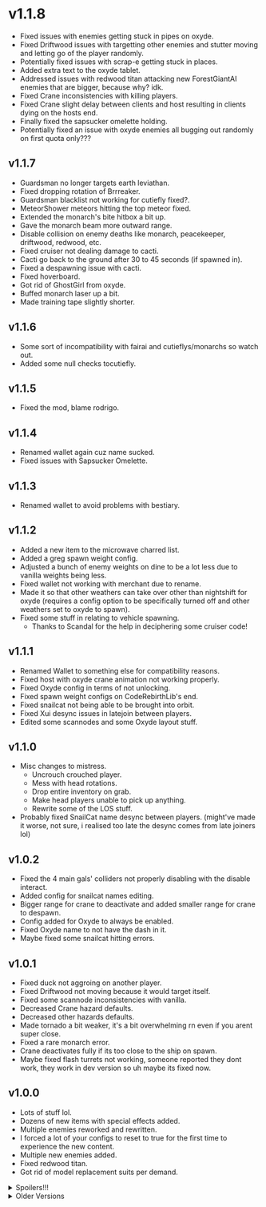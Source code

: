 # v1.1.8

- Fixed issues with enemies getting stuck in pipes on oxyde.
- Fixed Driftwood issues with targetting other enemies and stutter moving and letting go of the player randomly.
- Potentially fixed issues with scrap-e getting stuck in places.
- Added extra text to the oxyde tablet.
- Addressed issues with redwood titan attacking new ForestGiantAI enemies that are bigger, because why? idk.
- Fixed Crane inconsistencies with killing players.
- Fixed Crane slight delay between clients and host resulting in clients dying on the hosts end.
- Finally fixed the sapsucker omelette holding.
- Potentially fixed an issue with oxyde enemies all bugging out randomly on first quota only???

## v1.1.7

- Guardsman no longer targets earth leviathan.
- Fixed dropping rotation of Brrreaker.
- Guardsman blacklist not working for cutiefly fixed?.
- MeteorShower meteors hitting the top meteor fixed.
- Extended the monarch's bite hitbox a bit up.
- Gave the monarch beam more outward range.
- Disable collision on enemy deaths like monarch, peacekeeper, driftwood, redwood, etc.
- Fixed cruiser not dealing damage to cacti.
- Cacti go back to the ground after 30 to 45 seconds (if spawned in).
- Fixed a despawning issue with cacti.
- Fixed hoverboard.
- Got rid of GhostGirl from oxyde.
- Buffed monarch laser up a bit.
- Made training tape slightly shorter.

## v1.1.6

- Some sort of incompatibility with fairai and cutieflys/monarchs so watch out.
- Added some null checks tocutiefly.

## v1.1.5

- Fixed the mod, blame rodrigo.

## v1.1.4

- Renamed wallet again cuz name sucked.
- Fixed issues with Sapsucker Omelette.

## v1.1.3

- Renamed wallet to avoid problems with bestiary.

## v1.1.2

- Added a new item to the microwave charred list.
- Added a greg spawn weight config.
- Adjusted a bunch of enemy weights on dine to be a lot less due to vanilla weights being less.
- Fixed wallet not working with merchant due to rename.
- Made it so that other weathers can take over other than nightshift for oxyde (requires a config option to be specifically turned off and other weathers set to oxyde to spawn).
- Fixed some stuff in relating to vehicle spawning.
  - Thanks to Scandal for the help in deciphering some cruiser code!

## v1.1.1

- Renamed Wallet to something else for compatibility reasons.
- Fixed host with oxyde crane animation not working properly.
- Fixed Oxyde config in terms of not unlocking.
- Fixed spawn weight configs on CodeRebirthLib's end.
- Fixed snailcat not being able to be brought into orbit.
- Fixed Xui desync issues in latejoin between players.
- Edited some scannodes and some Oxyde layout stuff.

## v1.1.0

- Misc changes to mistress.
  - Uncrouch crouched player.
  - Mess with head rotations.
  - Drop entire inventory on grab.
  - Make head players unable to pick up anything.
  - Rewrite some of the LOS stuff.
- Probably fixed SnailCat name desync between players. (might've made it worse, not sure, i realised too late the desync comes from late joiners lol)

## v1.0.2

- Fixed the 4 main gals' colliders not properly disabling with the disable interact.
- Added config for snailcat names editing.
- Bigger range for crane to deactivate and added smaller range for crane to despawn.
- Config added for Oxyde to always be enabled.
- Fixed Oxyde name to not have the dash in it.
- Maybe fixed some snailcat hitting errors.

## v1.0.1

- Fixed duck not aggroing on another player.
- Fixed Driftwood not moving because it would target itself.
- Fixed some scannode inconsistencies with vanilla.
- Decreased Crane hazard defaults.
- Decreased other hazards defaults.
- Made tornado a bit weaker, it's a bit overwhelming rn even if you arent super close.
- Fixed a rare monarch error.
- Crane deactivates fully if its too close to the ship on spawn.
- Maybe fixed flash turrets not working, someone reported they dont work, they work in dev version so uh maybe its fixed now.

## v1.0.0

- Lots of stuff lol.
- Dozens of new items with special effects added.
- Multiple enemies reworked and rewritten.
- I forced a lot of your configs to reset to true for the first time to experience the new content.
- Multiple new enemies added.
- Fixed redwood titan.
- Got rid of model replacement suits per demand.

<details>
  <summary> Spoilers!!!</summary>

- Moons
  - Oxyde

- Enemies
  - Cactus Budling.
  - Guardsman.
  - Mistress.
  - Monarch.
  - Redid cutiefly.
  - Nancy.
  - Peacekeeper.
  - Rabbit Magician.
  - Snailcat redid.

- Items
  - Marrow Splitter.
  - Credit Pad 100 500 and 1000.
  - Fog Horn.
  - Guardsman Phone.
  - Infinikey.
  - Lifeform Analyser.
  - Mole Digger.
  - Nitroglycerin Crate.
  - Oxidizer.
  - Rail Slugger.
  - Remote Detonator.
  - Rocky.
  - Ship Upgrade Unlocker.
  - Timestop watch.
  - Walkie Yellie.
  - Reverted wallet to only be the held version.
  - Melanie's drawing.
  - 6 new meteorite crystals.
  - Talking head.
  - Haemoglobin Tablet.
  - Oxyde Tablet.
  - Mountaineer.
  - 32 Lore documents.
  - Ceasefire.
  - Swatter.
  - Tomahop.
  - Turbulence.
  - Xui and KingRigo plushies.

- Hazards
  - Autonomous Crane.
  - Gunslinger greg.
  - Merchant.
  - Naturally spawning cactus.
  - Oxyde's crashing ship.

- Weathers
  - NightShift (Oxyde Only)

- Store Unlockables.
  - Piggy bank.
  
- Misc
  - New lore accurate manor lord death animation/effect.

</details>

<details>
  <summary>Older Versions</summary>

## v0.15.3

- Disabled the broken extra weathers, had them added by accident.
- Also see that, this was a thing I did by accident that would crash your game, and fixing it took a couple hours because I have a lot to work with, and I'm also running on a fever right now, I'm not gonna say what mod, but I'm not just silently crashing your game randomly and not fixing it immediately.

## v0.15.2

- Another one, fix for seamine gal and shockwave gal bloowing up and causing errors.
- Manor Lord also reflects damage proportional to how much damage you deal to it (so you're dead if you shoot it while its in its reflect state).
- Extra checks in manor lord to make sure he doesnt bug out.

## v0.15.1

- Well this was bound to happen.
- Fixed bear trap spawning to stop... spawning on walls???

## v0.15.0

- Added BoomTrap
- Improved readme yet again.
- Optimised the following additions a bit.
  - Janitor.
  - ACUnit.
  - Biomes.
  - Hazards.
  - Seamine Gal.
  - Shockwave Gal.
  - Terminal Gal.
  - Explosions in CR.
  - Spawning of redwood titan and seed through CR weapons.
  - Anything that plays a sound a dog or other enemies can hears.
  - A lot more lol.
- Fixed cruiser gal carrying you causing you to be spun out of existence, that was fun.
- Separated Windy into 3 weathers, the last two arent available currently.
  - Tornado.
  - Hurricane.
  - Firestorm.
- Gave cruiser gal a new song.
- Optimised a lot of collision detection in a lot of things.
- This is gonna be the last update for a while before the 1.0.0 release which will contain more content than this mod currently has, look forward to it.

## v0.14.3

- Added poster boy to the top of the readme.
- He thinks he's doing a good job.
- He shall open the gates when you are ready.
- Prepare.

## v0.14.2

- Updated README, it SHOULD have everything currently in here plus a bit more...
- Gave CruiserGal collisions.
- She also wont run over players and send them under the map anymore, probably, lol.
- Added a small eject while you're riding cruiser gal.
- Manor Lord no longer damages the puppet via collisions.
- Puppet can now only take damage once every 1 second rather than 0.5 seconds.

## v0.14.1

- Reverted a crate attempt fix cuz my friend has a luck skill issue.
- Fixed cruiser gal sounds and client bugs.
- Fixed IndustrialFan error spam.

## v0.14.0

- Added the last gal, cruiser gal.

## v0.13.7

- You can now ride jimothy inside or outside safely without problems.
- Fixed lag-spike when a coderebirth enemy spawns.
- Fixed Janitor breaking randomly-atleast for clients and in cases where it wouldn't grab objects but did for host.
- Fixed Jimothy sounds.
- Fixed Jimothy holding items incompat with cullfactory.
- Fixed problem with jimothy holding IndustrialFans, probably?

## v0.13.6

- Made performance of jimothy a bit better, and gonna do similar stuff with other coderebirth things later.
- Fixed AirControlUnit not being able to fire, at all, lol.

## v0.13.5

- Made it so my weathers dont spawn on Galetry.

## v0.13.4

- Fixed aircontrolunit despawn fix, and removed some code so that would make orbiting a tiny bit faster.

## v0.13.3

- Bear trap despawn fix, i think anyway.

## v0.13.2

- smol Pathfinding hotfix.

## v0.13.1

- I do what mel says.

## v0.13.0

- Added second member of cleanup crew, jimothy the transporter.
- Damage fix for janitor when you hit him.
- Extra fix for dropping stuff infront of janitor while he's grabbing an item.
- Added cleaning drone gal.
- Improved pathfinding completely in all CodeRebirth entities, this makes them able to fluidly use all fire exits, entrances, anything they need to reach you no matter where you are, should preform better than usual too (added a dependency to help since it'd be too much to include it into coderebirth itself).
- Hazards despawn if they spawn on top of doors.
- New weight defaults for manor lord, redwood titan and janitor.
- Did some fixing with tesla shock.
- Redid the tornado visuals entirely.
- Rewrote a lot of the code for tornados and meteor shower, let me know if anything breaks.
- Removed a meh performance thingy when you leave a moon for the crates and biomes.
- Crates opened by terminal gal should be sync'd with everyone.
- Fixed abuse of puppeteer's on hit animation.
- Probably fixed laser turret desync, let me know if i have not.
- Fixed bug with SCP 999 gal reviving body-less dead bodies and reviving more people than it should be able to via group revives.
- Fixed global duck song not playing.
- Can now store all the furniture like the gals etc.
- Changed layer of spike trap to be the maphazards layer (thanks zeekerss).

## v0.12.3

- Fixed shockwave gal spammin error.
- Balanced cleanup crew faster.
- Fixed misc bugs with him when hitting him mid animation.

## v0.12.2

- Made cleanup turn faster.
- Made him only be able to grab things infront of him.
- Fixed meteor shower sounds not working.

## v0.12.1

- Some stabilisation fixes to the cleanup crew.
- picks random trash can.
- Gave it higher priority.
- Misc fixes to janitor.

## v0.12.0

- Added cleanup crew.
- Cleaned up some assetbundles, if you notice loss of quality let me know and I'll restore some stuff.
- Fixed a bug with manor lord spawning enemies that its not supposed to know.
- Optimised navmesh code a bit.
- Fixed laser turret going through walls (woo fuck interiors that fucked it up, if it fucks up still then I'm gonna be sending you straight to the interior creators).
- Fixed tesla shock to actually trigger more often.

## v0.11.0

- Added Lord of the manor.

## v0.10.4

- Readme update! woo
- Forgot to include zort assets into the release build.
- Added a punishment from the duck abuse.
- Fixed bug with hoverboard weight not disappearing when dismounting with held.

## v0.10.3

- Added the 4 instruments from zort as scrap, harmonize together with your friends.

## v0.10.2

- Improved detection from terminal gal for scrap and items.
- Added warning sounds to suspicious thing.
- Fixed collisions with terminal gal and gave her a new facial expression for it.
- Added T!tan from rebalanced moons for weight of 0 for ACUnit.
- Put the suspicious thing into the enemy layer.

## v0.10.1

- Decreased chance of rare idle song from terminal gal.
- Accidently included unreleased assets into build.

## v0.10.0

- Added terminal gal.
- Added bear trap gal.
- Added ACUnit gal.
- Fixed explosions happening outside for clients through microwave.
- Added something suspicious...

## v0.9.7

- Fixed meteor shower craters not disappearing for clients.
- Fixed blue shrimp bug with dropping and grabbing in midair.
- Added pikmin to shockwave and seamine gal blacklist config.
- Added voicelines to bald man.
- Fixed some UI issues with duck.
- Gave value to grape and lemonade pitcher.

## v0.9.6

- Fixed inside bear traps.
- Change defaults of hazards to be more vanilla friendly and more like how zeekerss does turrets and landmines etc.
- Gave duck song enemy more configs.
- Lowered repeat quest chance to 15% from 99%.
- Added a thing for someone.

## v0.9.5

- Apparently despawning of crates was broken, no idea how, but reverted to how they despawned in previous versions.
- SCP 999 gal had a bug when somebody died and lost their corpse, this has been fixed.
- SCP 999 gal was also not interactable for quite a while because of a false/true accident.

## v0.9.4

- Added configs to the new thing I added.
- Added configs for acu for strength and knockback power.

## v0.9.3

- Fixed bug with seamine gal targetting inside enemies.
- Made craters in meteor shower disappear after 20 seconds to help performance.
- Bam bam bam ba rum da dum......
- Helped performance a bit when loading into orbit and despawning crates etc.
- Made crates not spawn the same items if more than one is broken in a moon.
- Fixed 999 not working with company config.
- Added sound to cruiser tires popping from bear trap.

## v0.9.2

- Fixed bug with gals not being activatable on company moon with navmeshcompany mod.
- Added a new unlockable dispenser, costs only 150, something from lockdown protocol, one of my favourite games recently.
- Messed with seamine gal range when outside for attacking.
- Changed interact message for scp 999 gal.
- Fixed scannode for hoverboard, bell crab and scp 999 gal.

## v0.9.1

- Rebuilt mod for latest game version.

## v0.9.0

- Added 15% chance event for wooden crate's to explode and damage the player.
- Gave bellcrab gal a dancing animation.
- Fixed 999 Gal not being interactable by players other than host.
- Fixed microwave scrap being on the bottom.
- Fixed microwave explosion not showing on client's end.
- Fixed microwave scrap always being grabbable despite microwave closed.
- Fixed "Vanilla" and "Modded" for hazard curves.
- Fixed microwave scannode not having a box collider.
- Gave 999 Gal and BellCrab Gal a ScanNode.
- Added config for bear traps, they can now pop the cruiser's tires, fuck you cruiser drivers, burn and die.

## v0.8.16

- Fixed lethal hands damage with crate.
- Forgot something.

## v0.8.15

- Fixed hazard stuff fully, assuming LethalLib updated before i put out this update, which i hope it did.
- Added new gal, SCP 999 Gal, with keyword LIZ-ZIE, this one is a very configurable healer type gal, have fun.
- Fixed dance animation for seamine gal.

## v0.8.14

- Forgot to check if company moon didnt have an interior.

## v0.8.13

- Forgot to include bellcrabgal assets.

## v0.8.12

- Fixed shockwave gal textures for crismas.
- Made some of wesley's interiors in toy store scan for hazards properly like the cake and stuff.
- Made spikerooftrap on hazard layer so seamine gal scans it.
- Added bellcrab gal (she's purely decor with some luck value added).
- Fixed bugs with seamine and shockwave hug and pat bug with doing it after directly getting out of charger.
- Added config for seamine gal only owner sees scan results.

## v0.8.11

- Fixed ACUnit sound continuously playing.

## v0.8.10

- Actually added the seamine and shockwave gal christmas textures.
- Fixed rare animation bug for seamine gal.
- Increased range seamine gal needs to stop to explode at an enemy.
- Added config for sounds of hazards.

## v0.8.9

- Added christmas texture for shockwave gal and seamine gal.

## v0.8.8

- Fixed icy hammer and made it have a 75% chance to slow.
- Fixed microwave scrap not following microwave for clients (maybe).
- Fan doesn't push you through railing now :<.
- Added redwood spawning with breaking trees sometimes.
- Fixed seamine gal dance anim.
- Changed weights of all the weapons to be less and gave them a small sound when grabbing dropping etc.
- Fixed hazard spawning for non host clients in debug mode.
- Fixed item spawning value for microwave scrap.
- Fixed wooden seed spawning (maybe).
- Got rid of lineofsight check for seamine gal's explosion.
- Fixed bug with gals where they'd disappear when lobby was reloaded.

## v0.8.7

- Fixed redwood explosion.

## v0.8.6

- Fixed position desync of laser turret.

## v0.8.5

- Buffed redwood giant's kick and jump actions.
- Laser turret should perform a tiny bit better.
- Crates should shoot up the same as for host and client now.
- Completely fixed parenting and position issues with latejoin clients and other clients with the gals and their chargers.
- Improved redwood giant search routine for clients.

## v0.8.4

- Made the seamine gal scanner a LOT better, you can put down the pitch forks now.
- Tried to fix automatic issues with gal.

## v0.8.3

- Fixed very rare config issue with the hazard curve stuff with non english systems(?) and added more error logging.
- Readded config (true by default) to remove interior fog.

## v0.8.2

- Fixed gal being outside in orbit for late joining clients.
- Fixed pathing issues with seamine gal if enemy is in an unreachable position.
- Check the readme for how the hazards config works!!!

## v0.8.1

- Fixed harmless error with MRAPI and CodeRebirth when MRAPI isn't found.
- Fixed harmless error with gal's chargers when the owner dies.

## v0.8.0

- Added seamine gal.
- Added seamine gal as a player suit.
- Added configs for enabling/disabling seamine and shockwave gal player models.
- Fixed meteor shower initial volume stuff.
- Microwave has a chance to spawn scrap inside of it now, making it more deadly.
- Nerfed meteor shower fire damage a bit and reduced the particles to save on some frames.
- Lowered the default speed of the meteor shower meteor's from 50 to 30.
- Made meteor shower automatically end at 80% through the day by default and start only after the ship has nearly landed.
- Made meteor shower strike on ship by default false because I got scolded, and also improved the non-hitting of the ship to be a decent radius around the ship.
- Made meteor shower scrap amount multiplier and scrap value multiplier 1.2x by default and lowered spawn weight from 50 to 30 (and tornado from 50 to 40).
- Added a special death interaction for Pjonk, die often for the sake of us (this is a config disabled by default because most people aren't Pjonk).
- Added a config in general category for the gal ai owner being the only person able to disable her.
- Probably fixed tornado type desync.
- Maybe fixed position desync for late-join clients (clients that joined AFTER the gal was bought).
- Gave All inside hazards an animation curve in the config stuff, have fun.
- Gave industrial fan and laser turret config to not destroy body.

## v0.7.18

- Removed readjustment of camera with the shockwave gal model cuz that seems like a bad idea in hindsight.
- Also credited rodrigo with a funny video.

## v0.7.17

- Fixed bug with wooden crate where it would error/spawn normal items despite config not allowing it.
- Allowed you to be teleported away/use entrance teleports while in a bear trap to escape.
- Gave bear traps a more advanced config.
- Fixes to do with functional microwave.
- Fixes to do with laser turret.
- Fixes to do with wooden seeds.
- Added config for wooden seed spawn chance from tree.
- Shockwave gal fix with being fired, again.

## v0.7.16

- Metal crates no longer abusable.
- Fixed exploit with metal crates.
- Added safeguards to wooden crates with desynced shops.
- Maybe fixed bug where you would sometimes get flashed by flash camera for a long time.
- Fan doesn't push/pull through doors now.
- Laser turret doesnt shoot through doors too.

## v0.7.15

- Forgot to get rid of dependency.

## V0.7.14

- Added to README about the model replacement feature.
- Added a first time message saying what mods you can enable.
- Added compatibility with shockwave gal with openbodycams camera.

## v0.7.13

- Added a new thunderstore dependency, keep in mind it is OPTIONAL, you can get rid of it if you dont like it!

## v0.7.12

- Added config for safe item value multiplier, default is 1.4f value;
- Turned all flora into static shadow casters, should help with performance a bit.
- Reduced fan push force into 3 from 4 to help with not clipping through walls.
- Beartraps are hopefully more synced up.
- Redwood giant no longer lingers forcefully around the ship.
- Fixed problems with metal crate.
- I left a present for if a player enters a metal crate.
- Fixed problems with hitting wooden crate part 2 electric bogaloo.
- Fixed ACU being an explosive mess.
- Added whitelist option for wooden crates, auto generates if blacklist field is empty and whitelist is toggled on.

## v0.7.11

- Fixed problems with hitting wooden crate.
- Tried to fix problems with gal's selling features.
- Fixed problem with gal erroring when employee gets fired.

## v0.7.10

- Fixed bug with gal for clients.
- If crates are pulled up with fists, the player gets damaged a little bit.

## v0.7.9

- Fixed metal crate for clients.
- Slightly updated metal crate textures.
- Changed how I handle pathing for the gal and redwood giant, so let me know how those feel.
- Disabled Cutiefly, SnailCat and Biomes in teh config by default.

## v0.7.8

- Fixed error where mod wouldn't load (whoopsie).

## v0.7.7

- Fixed really strong industrial fans.
- Added metal safes, removed metal crates, changed how metal safes work from metal crates, same with wooden crates, changed how they work.
  - Basically swapped features of metal crate and wooden crate.

## v0.7.6

- Fixed endless growing of the plants by abusing going to company moon.
- Reverted the halloween fog changes because zeekerss made it less common.
- Added gal compatibility with openbodycams.
- Cleaned up the gal's hand triggers, they won't show unless she's activate and you're holding an item.
- Added appropriate screenshakes.
- Polished tesla shock to be a stronger hit that has a longer cooldown.
- Added a config to enable bear traps inside the interior.
- Industrial fan had frame rate issues.
- Fixed flash turret not working for clients.
- Gave ACUnit bullet a trail that explodes you less far.
- Fixed readme with bear trap and flash turret mix-up.

## v0.7.5

- Made shockwave gal resync with clients on lobby reload/late joiners.
- Fixed teslashock shocking everyone lol.

## v0.7.4

- Improving ACU as best as I can, doesn't target you if you're actively on the ground or have something blocking LoS.
- Improved BearTrap spawning.
- Decreased IndustrialFan power by 25%.

## v0.7.3

- Added a debug config to disable halloween fog for my own testing and whoever else wants.
- Reworked config names and values for hazards to be less and gave a better description for them.

## v0.7.2

- Gave ACU a spawn weight config based on moon + value.
- Gave microwave bigger collider to open doors.
- Gave all hazards lore in the readme.

## v0.7.1

- Fixed potential bug with ACUnit where it wouldnt despawn on moon unload.
- Fixed animator bug with bear trap.
- Fixed problem with industrial fan not spawning red mist.
- Fixed Tesla Shock targetting the first person through walls.
- Fixed Laser Turret not rotating for clients.
- Stopped ACU while ship is leaving.
- Potentially fixed flash camera not working on other clients.
- Nerfed ACU a tiny bit.
- Fixed bug with gal not picking up items properly or not able to be activated by clients.

## v0.7.0

- Added 7 new hazards.
  - TeslaShock.
    - Damages nearby players with metallic items, chains enemies and players alike.
  - Functional Microwave.
    - Wanders the facility... very slowly... while cooking it up.
  - Air Control Unit.
    - Screw jetpack users.
  - Laser Turret.
    - With gems stolen from Henry Stickman, some mad scientist created a big ass turret that went wild.
  - Bear Traps.
    - Usually is for bears.
  - Flash Turret.
    - Say cheese!
  - Industrial Fan.
    - Back when employees used to work overtime in the hot summers.
- Fixed bug with getting fired.
- Made it so you can drop gal's items while she's delivering them.
- Cleaned up triggers with gal so prompt wont pop up unless you fulfill conditions.
- Gave gal a radar dot so you can look at her in the terminal's radar, goes by Delilah.
  - Works with the OpenBodyCams mod ~~not really the POV is from her feet~~.
- Made it so gal doesnt jitter for clients on ship land/takeoff.
- Gal probably doesnt jitter in the elevator anymore.
- Fixed several bugs with gal killing enemies.
- Fixed gal dropping off items onto ship, they now stay there with the ship, notif doesnt always show up though, so gal has her own notif now.
- Massively improved gal selling mechanics.

## v0.6.8

- Forgot to make metal crate whitelist into a blacklist.

## v0.6.7

- Trying the 3rd time to fix the propeller sounds.
- Fixed gal staring at player causing weird rotation.
- Fixed her following enemy too much before attacking.
- Changed some texts around.

## v0.6.6

- Fixed some propeller volume stuff.
- Fixed hand interaction.
- Fixed some movement pathing issues.
- Will do a more detailed fix update when i'm more available (weekend).

## v0.6.5

- Updated the looks of the wooden crate.
- Fixed some misc bugs with shockwave gal.
  - Laser not doing as intended for clients.
  - Triggers not disappearing when you dont meet conditions to use em.
  - etc
- Fixed a bug involving automatic config with the gal.

## v0.6.4

- Added propeller volume config lol.
- Auto start on ship start config.
- Fixed the shovels spawning wooden seeds randomly.

## v0.6.3

- Fixed parenting issue with shockwave gal.
- Turn crate configs into whitelists from blacklists.
- Stopped gal from targetting enemies while you're inside and its outside or vice versa.
- Give tomatoes an inventory icon.
- Give seeds an inventory icon.
- Config for propeller volume for shockwavegal.
- Allow redwood to eat the driftwood giant.
- Give config for seed spawn weights.
- Fix meteor spam for clients.
- Better pathing when coming to ship with items.
- Fixed constant error for clients on meteor shower.
- Fixed some rare config error with tornado smoky version.

## v0.6.2

- Adjusted redwood spawn count and meteor volumes config.
- Made gal drop items on attack mode switch.
- Made item dropped register for ship.
- Allowed gal to follow player through the elevator by herself.
- Improved triggers for shockwave gal.
- Remove physics when warping or heading to elevator for shockwave gal.
- Added snare flea to shockwave gal config.
- Added bozo rodrigo to readme credits.
- Fixed sound ranges with plant monster.
- Fixed item holding rotation with shockwave gal.
- Added scannode to shockwave gal.
- Items stick onto the ship when dropped by shockwave gal (while she dropped onto the ship).
- Fixed multiplayer bug.
- Shockwave gal has a new behaviour when activated on company, selling up to quota.
- Added shockwave gal config for always being able to hold 4 items regardless of multiplayer or singleplayer (false by default).

## v0.6.1

- Gave some sounds to the carnivorous plant.
- Gave redwood kick some sounds too.
- Fixed some redwood sounds playing only on host.

## v0.6.0

- Biomes disabled by default.
- Added carnivorous plant.
- Added reworked redwood titan.
- Added shockwave gal.
- Added farming.
  - Added new decor, "plant pot".
  - Added wooden seed, obtained by chopping wood and getting it randomly.
  - Added tomato and golden tomato, sellable to the company.
- Improved meteor shower visuals drastically (thanks V0xx).
- Improved biome particles performance.
- Updated for v64.
- Improved hoverboard a bit.
- Improved meteor shower overhead visuals a bit.
- Fixed Snailcat not being rideable.
- Fixed Cutiefly not being rideable.
- New icon for coderebirth!! thanks to Koda.
- Fixed wooden crates having health similar to metal crates.
- Fixed scan nodes with wooden and metal crates.
- Fixed metal crates opening randomly by themselves.
- Allowed wallets to get smaller if their value somehow decreases.
- Made flower spawning a bit more spread-y.
- Added metal crate config for whitelist if need be.
- Added wooden crate config for whitelist if need be.
- Gave each item a "min,max" worthiness config.
- Added config for meteor shower to stop at a normalised time of day.
- Added some more item crate configs.
- Added change config for biomes.

## v0.5.2

- Removed redwood from readme for now.
- Fixed potential meteor shower error.
- Fixed Coin radar not disappearing on
- Added coin min and max config.

## v0.5.1

- Fixed biomes not despawning on round leave.

## v0.5.0

- Fixed Sapphire gem colliders.
- Fixed Sapphire gem tranparency.
- Fixed nature's mace stuff not doing its thing right with healing players, probably.
- Adjusted Icy Hammer to only slow 100% on crit and only deal 1 damage.
- Fixed floating flora (hopefully).
- Fixed money radar icon not disappearing when picked up.
- Added biomes (currently do nothing).
- Improved some patches.
- Changed the weathers to have a config to not do the powerlevel shenanigans, but currently tornado and meteor shower increase inside power by 6 and decrease outside and daytime by 3.
- Flora doesn't spawn on catwalks anymore.
- Gave hoverboard some weight when in held mode.
- Gave hoverboard collisions for moving it around while not held by you or a player.
- Hoverboard battery works now when holding shift for a boost.
- Adjusted snowglobe holding animation, no more bugs wooo.
- Epic axe can chop trees now.
- Added emerald meteorites... for real now, i might've lied last time I said that.
- Accidently adjusted flora, if you see the wrong flora in the wrong biome let me know.
- Added ruby gem to meteorite.
- Updated default config.
- Updated readme images and presentation.
- Fixed multi-hit bug.
- Uploaded to fix tornados not working in v62.

## v0.4.2

- Sigh, fixed the tornado stuff for the guy who wants it to spawn naturally as an enemy (WONT WORK IF THE WEATHER IS WIMDY ALREADY).
- Fixed plant spawning not on navmesh (this is custom moons being bad and adding colliders where there shouldn't be, so wasnt even my fault smh).
- uhhhhhhhhhhhhhhhhhhhhhhhhhhhhhhh.

## v0.4.1

- Spiky Mace by default deals 2 damage now.
- Icy Hammer slows down enemies and players hit by it temporarily.
- Nature's Mace heals enemies by 1 hit point and heals players.
- Improved readme.
- Added a blacklist moon config for flora (doesn't except placeholders, only moon names).
- Made LLL and WeatherRegistry a hard dependency.
- Registered Tornado as an enemy with 0 spawnweights for that one guy.
- Added I think like 70 more flower types?

## v0.4.0

- Fixed flora not spawning on some custom moons.
- Metal crate changed to drop non-scrap equipment.
- Added 18 new flora types

## v0.3.3

- Flora can now be sorted into 3 different types.

## v0.3.2

- Github is now public and contributions/talent/reports/more ideas are appreciated.
- Configs now accept both custom and modded (custom is more recommended just incase).

## v0.3.1

- Halved the strength of the pull of the tornado by default.
- Added 20 more plants.
- Added a metal item crate.
- Fixed soft dependencies not working properly.
- Fixed flower config breakages.
- Added more flower configs.

## v0.3.0

- Add slider config for tornado strength.
- Added yeet SFX in config for tornado (false by default).
- Randomised a bit more the strength of the tornado throwing and at what point you'd be thrown.
- Added a bunch of flora.
- Decreased overall assetbundle size from 32mb~ to 18mb~.

## v0.2.6

- Lowered tornado power.
- Fixed scannodes for the new weapons.
- Lowered default config for meteor shower lol.
- Fixed tornado throwing you.

## v0.2.5

- Should fix tornado kinematic patch not working.
- Turned off some spammy logs.
- Tornado should stray from ship if spawned next to it.
- Fixed some hoverboard sound with footsteps not playing.

## v0.2.4

- Fixed tornado config properly.
- Added tornado volume in ship config.
- Added cutiefly flap sound volume config.
- Fixed Snailcat and Cutiefly flying routes.
- Improved tornado looks.
- Windy tornado can now throw the player.
- Added compatibility with Surfaced.
- Fixed hoverboard.
- Buffed hoverboard.
- Added compatibility with subtitles API (may not work for some reason).
- Added 3 new weapons.
- Added 2 new gems in the meteor shower and made them more common.
- Water tornado now drowns you.
- Made weather registry a soft compatibility (required to install but can disable).
- Hopefully Sync'd some issues with particles when near a tornado.
- Fixed tornado math pulling you when you're further away.
- Blood tornado either heals or damages you now randomly.
- Fire tornado would get weaker when you're on 20 or lower hp.
- Electric tornado gives a bigger speed boost.
- Balanced and made tornados weaker overall.
- Made tornados much faster and properly move around.
- Tornado weather now decreases total outside power level by 3 and inside by 3.
- Meteor shower weather now decreases total outside power level by 3 and inside by 3.
- Made enemies rideable.

## v0.2.2

- Fixed Snowglobe animations.

## v0.2.1

- Fixed company not loading bug.
- Fixed tornado config -ish.

## v0.2.0

- Fixed tornado not spawning, may need to recreate config.

## v0.1.9

- Fixed being unable to ride truck during tornado.
- Potentially fixed hoverboard slow issues.

## v0.1.8

- Accidently included something not supposed to be there, caused an error.
- Potentially fixed item crate error.

## v0.1.7

- Improved hoverboard collisions, I think.
- Increased range for tornado effects.
- Tornados will get a bigger update when I'm more free later I promise.
- Added config to switch wallet between an actual item to the refactored version.
- Tried to fix bug where only host could pick up the wallet in the new system.
- Updated version of the mod to play nice in latest version of the game.

## v0.1.6

- Buffed item crate by atleast 3 times.
- Added config to disable snow globe music (client side).
- Attempted to fix wallet positioning.
- Stopped you from being able to pick up multiple wallets.
- Improved tooltips for wallet.
- Improved tooltips for hoverboard.
- Nerfed Tornado power again.

## v0.1.5

- Fixed particle effects not working.
- Fixed unlimited range on tornados.
- Fixed tornado audio disappearing when entering and leaving interior.
- Reduced tornado spawning near ship.

## v0.1.4

- Improved electric, water and potentially other tornado types and gave unique mechanics and changes.
- Potentially fixed snowglobe not working for everyone's animator.
- Potentially fixed item crate desyncs and exploit that didn't require digging it up.
- Added sounds to tornados (provided by Moroxide).
- Added particle effects to players near tornados (will improve in the future).

## v0.1.3

- Fixed crater textures being weird.
- Improved tornado particles.
- Added subtypes for the tornado that don't currently do anything differently special.
- Removed dependency on custom story logs temporarily until i figure out soft dependencies.
- Added config for subtypes.

## v0.1.2

- Fixed Snow Globe not having a value.
- Allowed you to use ladders and special animations while tornado is around.
- Reverted funny visuals with meteor craters.
- Fixed item crate sound being global.
- Made blood tornado do some weird stuff with damaging and healing player.
- Potentially fixed a wallet bug.

## v0.1.1

- Fixed wallet dropping while using terminal.
- Fixed item crates not disappearing after opening.
- Updated item crate scannode.
- Added compatibility warning with piggy's variety mod (their animator overrides every mod's so it ruins the snow globe).
- Heavily nerfed how strong the windy weather is.
- Fixed hoverboard dragging itself to a specific position sometimes.
- Allowed cover to exist for windy weather
- windy and meteors can now be disabled in config

## v0.1.0

- Added new item, SnowGlobe.
- Added configs for SnowGlobe.
- Added a loooooot of configs.
- Improved Weather performance
- Added warning for CentralConfig being in the same pack.
- Added new outside object that can spawn in sometimes.
- Removed collision from snailcat.
- Improved meteor spawning location.
- Added new shop item, hoverboard.
- Added config and chance for critical hit from code rebirth weapons.
- Added tornado.
- Updated readme.
- Updated all icons.
- Updated meteorite Crystals.
- Improved how wallet works, it's a player upgrade now.

## v0.0.3

- Added moon blacklist config for the weather.
- Added Volume config for the weather.
- Lowered Coin spawnage from just 10, to 0 to 10
- Made Epic Axe bigger.
- Fixed spawnweight configs not applying.
- Fixed MeteorShower spawning on company.
- Made a google forms for issues and idea applications into the readme.
- Improved crater fire.
- Got rid of crater and replaced it with a better texture on the ground.
- Fixed issues with desync'd items.
- Improved a lot on meteors by increasing size, messing with the particle system, please report any fps drops.

## v0.0.2

- Fixed weather not turning off when heading to main menu/other reasons.
- Fixed wallet not working.
- Fixed coin tooltip not showing.

## v0.0.1

- Initial release

</details>
